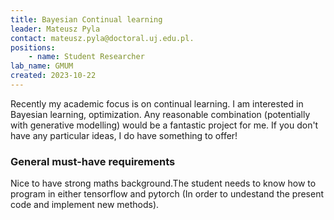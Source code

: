 ```yaml
---
title: Bayesian Continual learning
leader: Mateusz Pyla
contact: mateusz.pyla@doctoral.uj.edu.pl.
positions:
    - name: Student Researcher
lab_name: GMUM
created: 2023-10-22
---
```


Recently my academic focus is on continual learning. I am interested in Bayesian learning, optimization. Any reasonable combination (potentially with generative modelling) would be a fantastic project for me. If you don't have any particular ideas, I do have something to offer!

### General must-have requirements

Nice to have strong maths background.The student needs to know how to program in either tensorflow and pytorch (In order to undestand the present code and implement new methods).
